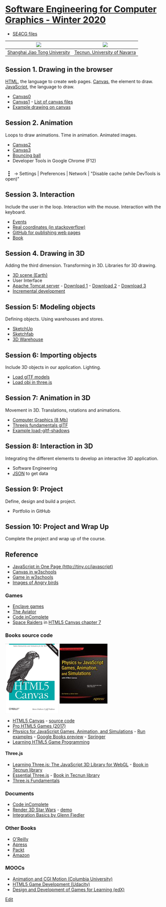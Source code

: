 # [Software Engineering for Computer Graphics - Winter 2020](http://www.nicolasserrano.com/SE4CG)
- [SE4CG files](https://github.com/nicolasserrano/nicolasserrano.github.io/tree/master/SE4CG)

| ![](http://en.sjtu.edu.cn/assets/512/logo.jpg) | ![](https://upload.wikimedia.org/wikipedia/commons/thumb/6/64/Tecnun_logo.svg/200px-Tecnun_logo.svg.png) |
|-|-|
|[Shanghai Jiao Tong University](http://en.sjtu.edu.cn/) | [Tecnun. University of Navarra](https://tecnun.unav.edu/) |

## Session 1. Drawing in the browser
[HTML](http://philip.greenspun.com/seia/html), the language to create web pages. [Canvas](https://www.w3schools.com/html/html5_canvas.asp), the element to draw. [JavaScript](https://nicolasserrano.github.io/CS/JavaScript/JavascriptOnePage.pdf), the language to draw.
- [Canvas0](https://nicolasserrano.github.io/Games/canvas/canvas0.html)
- [Canvas1](https://nicolasserrano.github.io/Games/canvas/canvas1.html) - [List of canvas files](https://github.com/nicolasserrano/Games/tree/master/canvas) 
- <a href='https://nicolasserrano.github.io/pro-html5-games-17/9781484229095/9781484229095_Ch01/chapter1.html' class='iframe'>Example drawing on canvas</a>

## Session 2. Animation 
Loops to draw animations. Time in animation. Animated images.
- [Canvas2](https://nicolasserrano.github.io/Games/canvas/canvas2.html) 
- [Canvas3](https://nicolasserrano.github.io/Games/canvas/canvas3.html) 
- <a href='https://nicolasserrano.github.io/Physics-for-JavaScript-Games-Animation-Simulations/examples/chapter1/bouncing-ball.html' class='iframe'>Bouncing ball</a>
- Developer Tools in Google Chrome (F12)
<div style="display: inline">
<svg xmlns="http://www.w3.org/2000/svg" style="position: relative; top: 7px;" width="24" height="24" viewBox="0 0 24 24"><path d="M0 0h24v24H0z" fill="none"/><path d="M12 8c1.1 0 2-.9 2-2s-.9-2-2-2-2 .9-2 2 .9 2 2 2zm0 2c-1.1 0-2 .9-2 2s.9 2 2 2 2-.9 2-2-.9-2-2-2zm0 6c-1.1 0-2 .9-2 2s.9 2 2 2 2-.9 2-2-.9-2-2-2z"/></svg> -> Settings | Preferences | Network | "Disable cache (while DevTools is open)"</div>

## Session 3. Interaction 
Include the user in the loop. Interaction with the mouse. Interaction with the keyboard.
- [Events](https://nicolasserrano.github.io/Games/canvas/events.html) 
- [Real coordinates (in stackoverflow)](https://stackoverflow.com/questions/17130395/real-mouse-position-in-canvas)
- [GitHub for publishing web pages](https://nicolasserrano.github.io/CS/WebGitHub_en)
- [Book](#books-source-code)

## Session 4. Drawing in 3D
Adding the third dimension. Transforming in 3D. Libraries for 3D drawing.
- [3D scene (Earth)](https://nicolasserrano.github.io/Physics-for-JavaScript-Games-Animation-Simulations/examples/chapter15/earth.html)
- User Interface
- [Apache Tomcat server](https://nicolasserrano.github.io/CS/Tomcat) - [Download 1](https://we.tl/t-qVOfEbpudu) - [Download 2](https://we.tl/t-PgqFvmyMqR) - [Download 3](https://we.tl/t-D4cqShElje )
- [Incremental development](https://books.trinket.io/thinkjava2/chapter4.html#sec53)

## Session 5: Modeling objects
Defining objects. Using warehouses and stores.
- [SketchUp](https://www.sketchup.com/plans-and-pricing/sketchup-free)
- [Sketchfab](https://sketchfab.com/)
- [3D Warehouse](https://3dwarehouse.sketchup.com/)

## Session 6: Importing objects
Include 3D objects in our application. Lighting.
- [Load glTF models](https://discoverthreejs.com/book/first-steps/load-models/)
- [Load obj in three.js](https://threejsfundamentals.org/threejs/lessons/threejs-load-obj.html)

## Session 7: Animation in 3D
Movement in 3D. Translations, rotations and animations.
- [Computer Graphics (8 Mb)](https://nicolasserrano.github.io/viscom/CG.pdf)
- [Threejs fundamentals glTF](https://threejsfundamentals.org/threejs/lessons/threejs-load-gltf.html)
- <a href='https://threejsfundamentals.org/threejs/threejs-load-gltf-shadows.html' class='iframe'>Example load-gltf-shadows</a>

## Session 8: Interaction in 3D
Integrating the different elements to develop an interactive 3D application.
- Software Engineering
- [JSON](http://www.nicolasserrano.com/CS/#main-httpsnicolasserranogithubio/CS/JavaScript#json) to get data

## Session 9: Project
Define, design and build a project.
- Portfolio in GitHub

## Session 10: Project and Wrap Up
Complete the project and wrap up of the course.

## Reference
- [JavaScript in One Page (http://tiny.cc/javascript)](https://nicolasserrano.github.io/CS/JavaScript/JavascriptOnePage.pdf)
- [Canvas in w3schools](https://www.w3schools.com/graphics/canvas_intro.asp)
- [Game in w3schools](https://www.w3schools.com/graphics/game_intro.asp)
- [Images of Angry birds](https://www.google.es/search?q=angry+bird+transparent&source=lnms&tbm=isch&sa=X)

### Games
- [Enclave games](http://enclavegames.com/)
- [The Aviator](https://tympanus.net/Tutorials/TheAviator/index.html)
- [Code inComplete](https://codeincomplete.com/posts/javascript-game-foundations/)
- [Space Raiders](http://output.jsbin.com/ozelam/4/) in [HTML5 Canvas chapter 7](http://chimera.labs.oreilly.com/books/1234000001654/ch07.html#the_final_code_for_space_raiders)

### Books source code
![HTML5 Canvas](https://raw.githubusercontent.com/nicolasserrano/Games/master/images/coverHTML5Canvas.png) ![Physics for JavaScript Games, Animation, and Simulations](https://raw.githubusercontent.com/nicolasserrano/Games/master/images/cover_PhysicsForJavaScript.png)
- [HTML5 Canvas](http://chimera.labs.oreilly.com/books/1234000001654) - [source code](https://resources.oreilly.com/examples/0636920026266)
- [Pro HTML5 Games (2017)](https://github.com/nicolasserrano/pro-html5-games-17)
- [Physics for JavaScript Games, Animation, and Simulations](https://github.com/nicolasserrano/Physics-for-JavaScript-Games-Animation-Simulations) - [Run examples](https://nicolasserrano.github.io/Physics-for-JavaScript-Games-Animation-Simulations/ExamplesList.html) - [Google Books preview](https://books.google.es/books?id=pXi7AwAAQBAJ&lpg=PP3&pg=PA35#v=twopage&q&f=true) - [Springer](https://link.springer.com/book/10.1007%2F978-1-4302-6338-8)
- [Learning HTML5 Game Programming](https://github.com/nicolasserrano/html5-game-book)  

#### Three.js  
- [Learning Three.js: The JavaScript 3D Library for WebGL](https://github.com/nicolasserrano/learning-threejs) - [Book in Tecnun library](http://search.ebscohost.com/login.aspx?direct=true&scope=site&db=nlebk&AN=653073)  
- [Essential Three.js](https://github.com/nicolasserrano/essential-threejs)  - [Book in Tecnun library](http://search.ebscohost.com/login.aspx?direct=true&scope=site&db=nlebk&AN=810875)
- [Three.js Fundamentals](https://threejsfundamentals.org/)


### Documents
- [Code inComplete](https://codeincomplete.com/games/)  
- [Render 3D Star Wars](http://www.smartjava.org/content/render-3d-star-wars-force-awakens-models-blender-and-threejs) - [demo](http://www.smartjava.org/examples/threejs-starwars/src/html/)
- [Integration Basics by Glenn Fiedler](https://thenetworkprotocolcompany.com/post/integration_basics/)

### Other Books
- [O'Reilly](https://ssearch.oreilly.com/?i=1;q=game+programming;q1=Books;x1=t1&act=fc_contenttype_Books)
- [Apress](https://www.apress.com/us/search?facet-type=type__book&query=game+programming)
- [Packt](https://www.packtpub.com/all?search=games&availability_list%5BAvailable%5D=Available&offset=&rows=&sort=)
- [Amazon](https://www.amazon.es/s/ref=nb_sb_noss_2?__mk_es_ES=%C3%85M%C3%85%C5%BD%C3%95%C3%91&url=search-alias%3Daps&field-keywords=game+programming)

### MOOCs
- [Animation and CGI Motion (Columbia University)](https://www.edx.org/course/animation-and-cgi-motion-2)
- [HTML5 Game Development (Udacity)](https://eu.udacity.com/course/html5-game-development--cs255)
- [Design and Development of Games for Learning (edX)](https://www.edx.org/course/design-development-games-learning-mitx-11-127x-0)

[Edit](https://github.com/nicolasserrano/nicolasserrano.github.io/edit/master/SE4CG/README.md)
<style>
img {
  vertical-align: text-top;
}
iframe {
    float: right;
}
</style>
<script>
  var links = document.getElementsByTagName('a');
  var len = links.length;
  for(var i=0; i<len; i++) {
    links[i].target = "_blank";
    if (links[i].classList.contains('iframe')) {
      ifr = document.createElement('iframe');
      ifr.src = links[i].href;
      clH2 = links[i].closest("ul");  
      clH2.previousElementSibling.appendChild(ifr);
    }
  }
</script>
  
